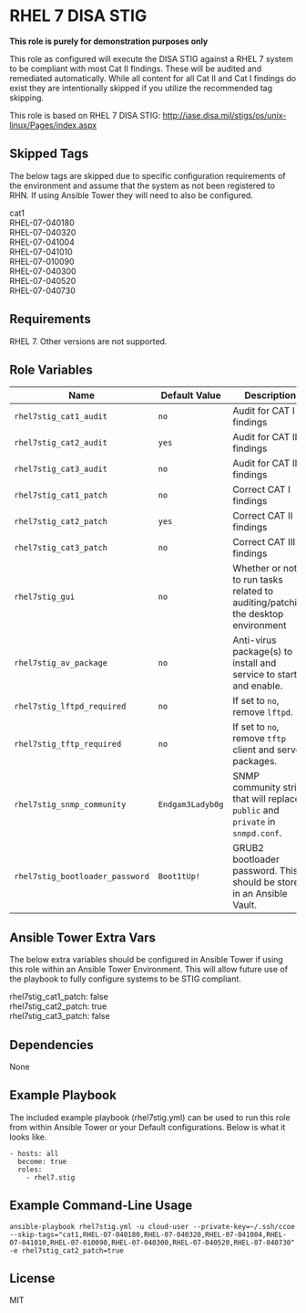 RHEL 7 DISA STIG
================
**This role is purely for demonstration purposes only**


This role as configured will execute the DISA STIG against a RHEL 7 system to be compliant with most Cat II findings.  These will be audited and remediated automatically.  While all content for all Cat II and Cat I findings do exist they are intentionally skipped if you utilize the recommended tag skipping.

This role is based on RHEL 7 DISA STIG: http://iase.disa.mil/stigs/os/unix-linux/Pages/index.aspx

Skipped Tags
------------

The below tags are skipped due to specific configuration requirements of the environment and assume that the system as not been registered to RHN.  If using Ansible Tower they will need to also be configured.  

cat1  
RHEL-07-040180  
RHEL-07-040320  
RHEL-07-041004  
RHEL-07-041010  
RHEL-07-010090  
RHEL-07-040300  
RHEL-07-040520  
RHEL-07-040730  

Requirements
------------

RHEL 7. Other versions are not supported.

Role Variables
--------------

| Name              | Default Value       | Description          |
|-------------------|---------------------|----------------------|
| `rhel7stig_cat1_audit` | `no` | Audit for CAT I findings       |
| `rhel7stig_cat2_audit` | `yes`| Audit for CAT II findings      |
| `rhel7stig_cat3_audit` | `no` | Audit for CAT III findings     |
| `rhel7stig_cat1_patch` | `no` | Correct CAT I findings         |
| `rhel7stig_cat2_patch` | `yes`| Correct CAT II findings        |
| `rhel7stig_cat3_patch` | `no` | Correct CAT III findings       |
| `rhel7stig_gui`        | `no` | Whether or not to run tasks related to auditing/patching the desktop environment |
| `rhel7stig_av_package` | `no` | Anti-virus package(s) to install and service to start and enable. |
| `rhel7stig_lftpd_required` | `no` | If set to `no`, remove `lftpd`. |
| `rhel7stig_tftp_required` | `no` | If set to `no`, remove `tftp` client and server packages. |
| `rhel7stig_snmp_community` | `Endgam3Ladyb0g` | SNMP community string that will replace `public` and `private` in `snmpd.conf`. |
| `rhel7stig_bootloader_password` | `Boot1tUp!` | GRUB2 bootloader password. This should be stored in an Ansible Vault. |

Ansible Tower Extra Vars
------------------------

The below extra variables should be configured in Ansible Tower if using this role within an Ansible Tower Environment.  This will allow future use of the playbook to fully configure systems to be STIG compliant.

rhel7stig_cat1_patch: false  
rhel7stig_cat2_patch: true  
rhel7stig_cat3_patch: false  

Dependencies
------------

None

Example Playbook
----------------

The included example playbook (rhel7stig.yml) can be used to run this role from within Ansible Tower or your Default configurations.  Below is what it looks like.

    - hosts: all
      become: true
      roles:
        - rhel7.stig

Example Command-Line Usage
--------------------------

    ansible-playbook rhel7stig.yml -u cloud-user --private-key=~/.ssh/ccoe --skip-tags="cat1,RHEL-07-040180,RHEL-07-040320,RHEL-07-041004,RHEL-07-041010,RHEL-07-010090,RHEL-07-040300,RHEL-07-040520,RHEL-07-040730" -e rhel7stig_cat2_patch=true


License
-------

MIT
